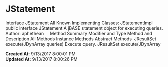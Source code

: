 # JStatement

Interface JStatement All Known Implementing Classes: JStatementImpl public interface JStatement A jBASE statement object for executing queries. Author: aphethean     Method Summary Modifier and Type Method and Description All Methods Instance Methods Abstract Methods  JResultSet execute(JDynArray queries) Execute query. JResultSet execute(JDynArray   

**Created At:** 9/13/2017 8:00:01 PM  
**Updated At:** 9/13/2017 8:00:26 PM  

